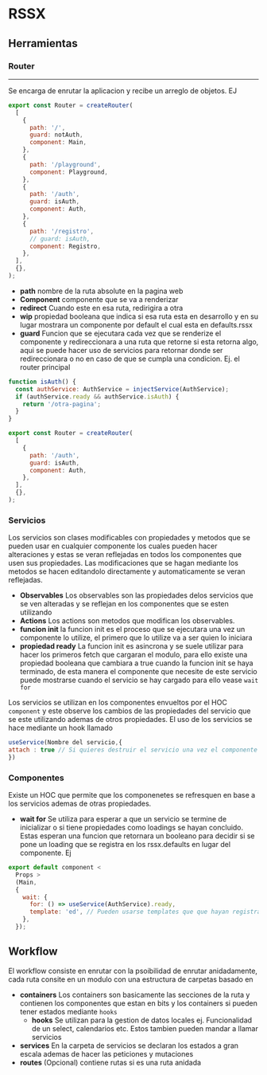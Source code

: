 # RSSX

## Herramientas

### Router

---

Se encarga de enrutar la aplicacion y recibe un arreglo de objetos.
EJ

```javascript
export const Router = createRouter(
  [
    {
      path: '/',
      guard: notAuth,
      component: Main,
    },
    {
      path: '/playground',
      component: Playground,
    },
    {
      path: '/auth',
      guard: isAuth,
      component: Auth,
    },
    {
      path: '/registro',
      // guard: isAuth,
      component: Registro,
    },
  ],
  {},
);
```

- **path** nombre de la ruta absolute en la pagina web
- **Component** componente que se va a renderizar
- **redirect** Cuando este en esa ruta, redirigira a otra
- **wip** propiedad booleana que indica si esa ruta esta en desarrollo y en su lugar mostrara un componente por default el cual esta en defaults.rssx
- **guard** Funcion que se ejecutara cada vez que se renderize el componente y redireccionara a una ruta que retorne si esta retorna algo, aqui se puede hacer uso de servicios para retornar donde ser redireccionara o no en caso de que se cumpla una condicion. Ej. el router principal

```javascript
function isAuth() {
  const authService: AuthService = injectService(AuthService);
  if (authService.ready && authService.isAuth) {
    return '/otra-pagina';
  }
}

export const Router = createRouter(
  [
    {
      path: '/auth',
      guard: isAuth,
      component: Auth,
    },
  ],
  {},
);
```

### Servicios

Los servicios son clases modificables con propiedades y metodos que se pueden usar en cualquier componente los cuales pueden hacer alteraciones y estas se veran reflejadas en todos los componentes que usen sus propiedades.
Las modificaciones que se hagan mediante los metodos se hacen editandolo directamente y automaticamente se veran reflejadas.

- **Observables** Los observables son las propiedades delos servicios que se ven alteradas y se reflejan en los componentes que se esten utilizando
- **Actions** Los actions son metodos que modifican los observables.
- **funcion init** la funcion init es el proceso que se ejecutara una vez un componente lo utilize, el primero que lo utilize va a ser quien lo iniciara
- **propiedad ready** La funcion init es asincrona y se suele utilizar para hacer los primeros fetch que cargaran el modulo, para ello existe una propiedad booleana que cambiara a true cuando la funcion init se haya terminado, de esta manera el componente que necesite de este servicio puede mostrarse cuando el servicio se hay cargado para ello vease `wait for`

Los servicios se utilizan en los componentes envueltos por el HOC `component` y este observe los cambios de las propiedades del servicio que se este utilizando ademas de otros propiedades.
El uso de los servicios se hace mediante un hook llamado

```js
useService(Nombre del servicio,{
attach : true // Si quieres destruir el servicio una vez el componente donde se esta utilizando se haya desmontado
})
```

### Componentes

Existe un HOC que permite que los componenetes se refresquen en base a los servicios ademas de otras propiedades.

- **wait for** Se utiliza para esperar a que un servicio se termine de inicializar o si tiene propiedades como loadings se hayan concluido.
  Estas esperan una funcion que retornara un booleano para decidir si se pone un loading que se registra en los rssx.defaults en lugar del componente. Ej

```javascript
export default component <
  Props >
  (Main,
  {
    wait: {
      for: () => useService(AuthService).ready,
      template: 'ed', // Pueden usarse templates que que hayan registrado en los rssx.defaults
    },
  });
```

## Workflow

El workflow consiste en enrutar con la psoibilidad de enrutar anidadamente, cada ruta consite en un modulo con una estructura de carpetas basado en

- **containers** Los containers son basicamente las secciones de la ruta y contienen los componentes que estan en bits y los containers si pueden tener estados mediante `hooks`
  - **hooks** Se utilizan para la gestion de datos locales ej. Funcionalidad de un select, calendarios etc. Estos tambien pueden mandar a llamar servicios
- **services** En la carpeta de servicios se declaran los estados a gran escala ademas de hacer las peticiones y mutaciones
- **routes** (Opcional) contiene rutas si es una ruta anidada
